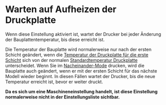 Warten auf Aufheizen der Druckplatte
====
Wenn diese Einstellung aktiviert ist, wartet der Drucker bei jeder Änderung der Bauplattentemperatur, bis diese erreicht ist.

Die Temperatur der Bauplatte wird normalerweise nur nach der ersten Schicht geändert, wenn die [Temperatur der Druckplatte für die erste Schicht](../material/material_bed_temperature_layer_0.md) sich von der normalen [Standardtemperatur Druckplatte](../material/material_bed_temperature.md) unterscheidet. Wenn Sie im [Nacheinander-Mode](../blackmagic/print_sequence.md) drucken, wird die Bauplatte auch geändert, wenn er mit der ersten Schicht für das nächste Modell wieder beginnt. In diesen Fällen wartet der Drucker, bis die neue Temperatur erreicht ist, bevor er weiter druckt.

**Da es sich um eine Maschineneinstellung handelt, ist diese Einstellung normalerweise nicht in der Einstellungsliste sichtbar.**